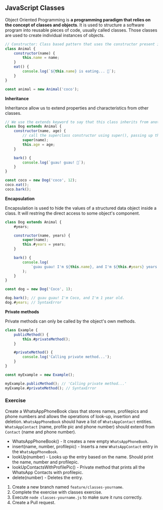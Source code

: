 ## JavaScript Classes

Object Oriented Programming is **a programming paradigm that relies on the concept of classes and objects**. It is used to structure a software program into reusable pieces of code, usually called classes. Those classes are used to create individual instances of objects.

```js
// Constructor: Class based pattern that uses the constructor present in the class to create specific types of objects.
class Animal {
	constructor(name) {
		this.name = name;
	}
	eat() {
		console.log(`${this.name} is eating... 🐽`);
	}
}

const animal = new Animal('coco');
```

**Inheritance**

Inheritance allow us to extend properties and characteristics from other classes.

```js
// We use the extends keyword to say that this class inherits from another class.
class Dog extends Animal {
	constructor(name, age) {
		// call the superclass constructor using super(), passing up the name parameter
		super(name);
		this.age = age;
	}

	bark() {
		console.log(`guau! guau! 🐶`);
	}
}

const coco = new Dog('coco', 12);
coco.eat();
coco.bark();
```

**Encapsulation**

Encapsulation is used to hide the values of a structured data object inside a class. It will restring the direct access to some object's component.

```js
class Dog extends Animal {
	#years;

	constructor(name, years) {
		super(name);
		this.#years = years;
	}

	bark() {
		console.log(
			`guau guau! I'm ${this.name}, and I'm ${this.#years} years old.`
		);
	}
}

const dog = new Dog('Coco', 1);

dog.bark(); // guau guau! I'm Coco, and I'm 1 year old.
dog.#years; // SyntaxError
```

**Private methods**

Private methods can only be called by the object's own methods.

```js
class Example {
	publicMethod() {
		this.#privateMethod();
	}

	#privateMethod() {
		console.log('Calling private method...');
	}
}

const myExample = new Example();

myExample.publicMethod(); // 'Calling private method...'
myExample.#privateMethod(); // SyntaxError
```

### Exercise

Create a WhatsAppPhoneBook class that stores names, profilepics and phone numbers and allows the operations of look-up, insertion and deletion.
`WhatsAppPhoneBook` should have a list of `WhatsAppContact` entities. `WhatsAppContact` (name, profile pic and phone number) should extend from `Contact` (name and phone number).

- WhatsAppPhoneBook() - It creates a new empty `WhatsAppPhoneBook`.
- insert(name, number, profilepic) - Inserts a new `WhatsAppContact` entry in the `WhatsAppPhoneBook`.
- lookUp(number) - Looks up the entry based on the name. Should print the name, number and profilepic.
- lookUpContactsWithProfilePic() - Private method that prints all the WhatsApp Contacts with profilepic.
- delete(number) - Deletes the entry.

1. Create a new branch named `feature/classes-yourname`.
2. Complete the exercise with classes exercise.
3. Execute `node classes-yourname.js` to make sure it runs correctly.
4. Create a Pull request.
